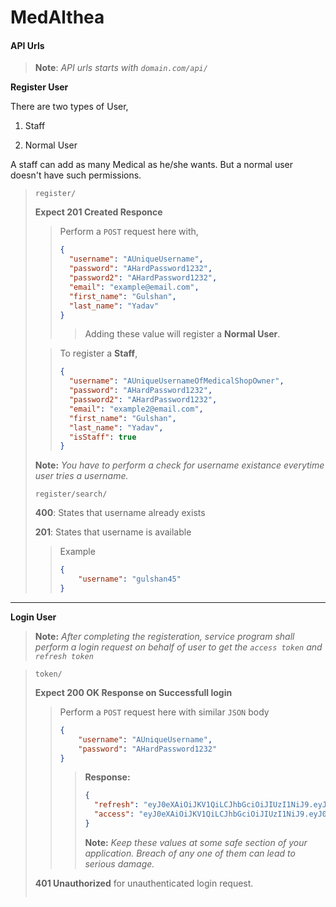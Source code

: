 # MedAlthea

#### API Urls

> **Note**: *API urls starts with `domain.com/api/`*

**Register User**

There are two types of User, 

1. Staff

2. Normal User

A staff can add as many Medical as he/she wants. But a normal user doesn't have such permissions.

> `register/`
> 
> **Expect 201 Created Responce**
> 
> > Perform a `POST` request here with,
> > 
> > ```json
> > {
> >   "username": "AUniqueUsername",
> >   "password": "AHardPassword1232",
> >   "password2": "AHardPassword1232",
> >   "email": "example@email.com",
> >   "first_name": "Gulshan",
> >   "last_name": "Yadav"
> > }
> > ```
> > 
> > >  Adding these value will register a **Normal User**.
> 
> > To register a **Staff**,
> > 
> > ```json
> > {
> >   "username": "AUniqueUsernameOfMedicalShopOwner",
> >   "password": "AHardPassword1232",
> >   "password2": "AHardPassword1232",
> >   "email": "example2@email.com",
> >   "first_name": "Gulshan",
> >   "last_name": "Yadav",
> >   "isStaff": true
> > }
> > ```
> 
> **Note:** *You have to perform a check for username existance everytime user tries a username.*
> 
> `register/search/`
> 
> **400**: States that username already exists
> 
> **201**: States that username is available
> 
> > Example
> > 
> > ```json
> > {
> >     "username": "gulshan45"
> > }
> > ```

____

**Login User**

> **Note:** *After completing the registeration, service program shall perform a login request on behalf of user to get the `access token` and `refresh token`*

> `token/`
> 
> **Expect 200 OK Response on Successfull login**
> 
> > Perform a `POST` request here with similar `JSON` body
> > 
> > ```json
> > {
> >     "username": "AUniqueUsername",
> >     "password": "AHardPassword1232"   
> > }
> > ```
> > 
> > > **Response:**
> > > 
> > > ```json
> > > {
> > >   "refresh": "eyJ0eXAiOiJKV1QiLCJhbGciOiJIUzI1NiJ9.eyJ0b2tlbl90eXBlIjoicmVmcmVzaCIsImV4cCI6MTY1MzAzMDMxNSwiaWF0IjoxNjQ1MjU0MzE1LCJqdGkiOiJhODU4YTIzMzcwOTY0ZmY0YTFhOTcyNWFkYmQwZDJlMyIsInVzZXJfaWQiOjUsInVzZXJuYW1lIjoiQVVuaXF1ZVVzZXJuYW1lT2ZNZWRpY2FsU2hvcE93bmVyIiwiZW1haWwiOiJleGFtcGxlMkBlbWFpbC5jb20ifQ.aIrNRfzvFvMiC582VebHnknBGP9MxgwSgdeG8IsRxmM",
> > >   "access": "eyJ0eXAiOiJKV1QiLCJhbGciOiJIUzI1NiJ9.eyJ0b2tlbl90eXBlIjoiYWNjZXNzIiwiZXhwIjoxNjQ1MjU2MTE1LCJpYXQiOjE2NDUyNTQzMTUsImp0aSI6ImE0NjQzOGRmNjY1MjRhODQ4NDk0NzI5ZWI4N2Q4OWJjIiwidXNlcl9pZCI6NSwidXNlcm5hbWUiOiJBVW5pcXVlVXNlcm5hbWVPZk1lZGljYWxTaG9wT3duZXIiLCJlbWFpbCI6ImV4YW1wbGUyQGVtYWlsLmNvbSJ9.o5zxI4AYZlXX0iLhQLKjoz-t28wOz2_7UspDGn5IOUk"
> > > }
> > > ```
> > > 
> > > **Note:** *Keep these values at some safe section of your application. Breach of any one of them can lead to serious damage.*
> 
> **401 Unauthorized** for unauthenticated login request.
> 
> > ```json
> > 
> > ```
> > 
> > 
